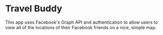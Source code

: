 # Travel Buddy

This app uses Facebook's Graph API and authentication to allow users to view all of the locations of their Facebook friends on a nice, simple map.

